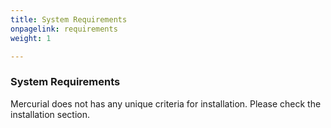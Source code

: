 ```yaml
---
title: System Requirements
onpagelink: requirements
weight: 1

---
```


### System Requirements

Mercurial does not has any unique criteria for installation. Please check the installation section.